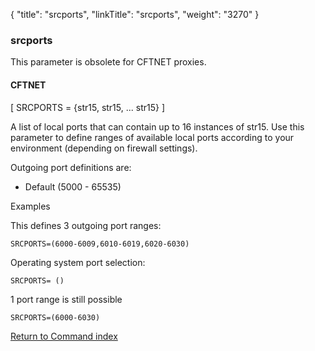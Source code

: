 {
    "title": "srcports",
    "linkTitle": "srcports",
    "weight": "3270"
}<span id="srcports"></span>

### srcports

This parameter is obsolete for CFTNET proxies.

#### CFTNET

\[ SRCPORTS = {str15, str15, ... str15} \]

A list of local ports that can contain up to 16 instances of str15. Use this parameter to define ranges of available local ports according to your environment (depending on firewall settings).

Outgoing port definitions are:

-   Default (5000 - 65535)

Examples

This defines
3 outgoing port ranges:


    SRCPORTS=(6000-6009,6010-6019,6020-6030)

Operating system port selection:
  


    SRCPORTS= ()

1 port range
is still possible


    SRCPORTS=(6000-6030)

[Return to Command index](../../)
